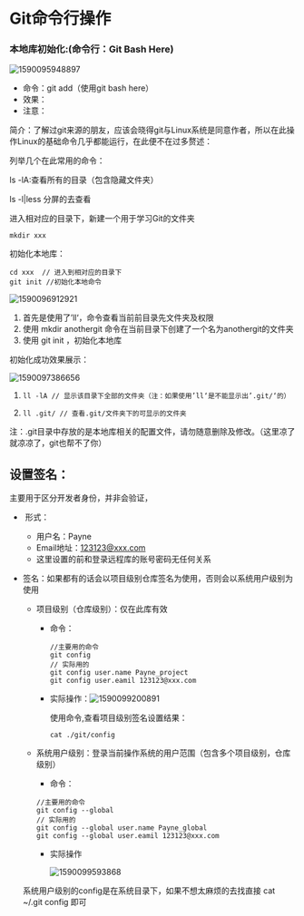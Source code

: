 # Git命令行操作

### 本地库初始化:(命令行：Git Bash Here)

![1590095948897](C:\Users\W\AppData\Roaming\Typora\typora-user-images\1590095948897.png)

* 命令：git add（使用git bash here）
* 效果：
* 注意：

简介：了解过git来源的朋友，应该会晓得git与Linux系统是同意作者，所以在此操作Linux的基础命令几乎都能运行，在此便不在过多赘述：

列举几个在此常用的命令：

ls -lA:查看所有的目录（包含隐藏文件夹）

ls -l|less 分屏的去查看



进入相对应的目录下，新建一个用于学习Git的文件夹

~~~
mkdir xxx
~~~



初始化本地库：

~~~
cd xxx	// 进入到相对应的目录下
git init //初始化本地命令
~~~

![1590096912921](C:\Users\W\AppData\Roaming\Typora\typora-user-images\1590096912921.png)

1. 首先是使用了’ll‘，命令查看当前前目录先文件夹及权限
2. 使用 mkdir anothergit 命令在当前目录下创建了一个名为anothergit的文件夹
3. 使用 git init ，初始化本地库

初始化成功效果展示：

![1590097386656](C:\Users\W\AppData\Roaming\Typora\typora-user-images\1590097386656.png)

1. ~~~
   ll -lA // 显示该目录下全部的文件夹（注：如果使用’ll‘是不能显示出’.git/‘的）
   ~~~

2. ~~~
   ll .git/ // 查看.git/文件夹下的可显示的文件夹
   ~~~

注：.git目录中存放的是本地库相关的配置文件，请勿随意删除及修改。（这里凉了就凉凉了，git也帮不了你）

## 设置签名：

主要用于区分开发者身份，并非会验证，

- ​	形式：

  - 用户名：Payne
  - Email地址：123123@xxx.com
  - 这里设置的前和登录远程库的账号密码无任何关系

- 签名：如果都有的话会以项目级别仓库签名为使用，否则会以系统用户级别为使用

  - 项目级别（仓库级别）：仅在此库有效

    - 命令：

      ~~~ git
      //主要用的命令
      git config
      // 实际用的
      git config user.name Payne_project
      git config user.eamil 123123@xxx.com
      ~~~

    - 实际操作：![1590099200891](C:\Users\W\AppData\Roaming\Typora\typora-user-images\1590099200891.png)

      

      使用命令,查看项目级别签名设置结果：

      ~~~ git
      cat ./git/config
      ~~~

      

  - 系统用户级别：登录当前操作系统的用户范围（包含多个项目级别，仓库级别）

    - 命令：

    ~~~ git
    //主要用的命令
    git config --global
    // 实际用的
    git config --global user.name Payne_global
    git config --global user.eamil 123123@xxx.com
    ~~~

    - 实际操作

      ![1590099593868](C:\Users\W\AppData\Roaming\Typora\typora-user-images\1590099593868.png)

  系统用户级别的config是在系统目录下，如果不想太麻烦的去找直接 cat ~/.git config 即可





